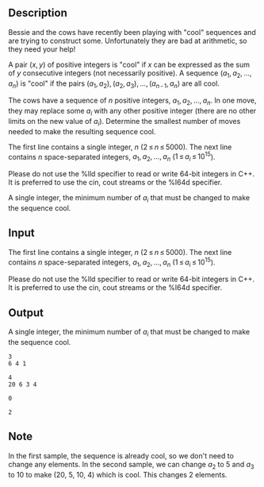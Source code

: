 ## Description

<div><p>Bessie and the cows have recently been playing with "cool" sequences and are trying to construct some. Unfortunately they are bad at arithmetic, so they need your help!</p><p>A pair <span class="tex-span">(<i>x</i>, <i>y</i>)</span> of positive integers is "cool" if <span class="tex-span"><i>x</i></span> can be expressed as the sum of <span class="tex-span"><i>y</i></span> consecutive integers (not necessarily positive). A sequence <span class="tex-span">(<i>a</i><sub class="lower-index">1</sub>, <i>a</i><sub class="lower-index">2</sub>, ..., <i>a</i><sub class="lower-index"><i>n</i></sub>)</span> is "cool" if the pairs <span class="tex-span">(<i>a</i><sub class="lower-index">1</sub>, <i>a</i><sub class="lower-index">2</sub>), (<i>a</i><sub class="lower-index">2</sub>, <i>a</i><sub class="lower-index">3</sub>), ..., (<i>a</i><sub class="lower-index"><i>n</i> - 1</sub>, <i>a</i><sub class="lower-index"><i>n</i></sub>)</span> are all cool. </p><p>The cows have a sequence of <span class="tex-span"><i>n</i></span> positive integers, <span class="tex-span"><i>a</i><sub class="lower-index">1</sub>, <i>a</i><sub class="lower-index">2</sub>, ..., <i>a</i><sub class="lower-index"><i>n</i></sub></span>. In one move, they may replace some <span class="tex-span"><i>a</i><sub class="lower-index"><i>i</i></sub></span> with any other positive integer (there are no other limits on the new value of <span class="tex-span"><i>a</i><sub class="lower-index"><i>i</i></sub></span>). Determine the smallest number of moves needed to make the resulting sequence cool.</p></div><div class="input-specification"><p>The first line contains a single integer, <span class="tex-span"><i>n</i></span> (<span class="tex-span">2 ≤ <i>n</i> ≤ 5000</span>). The next line contains <span class="tex-span"><i>n</i></span> space-separated integers, <span class="tex-span"><i>a</i><sub class="lower-index">1</sub>, <i>a</i><sub class="lower-index">2</sub>, ..., <i>a</i><sub class="lower-index"><i>n</i></sub></span> (<span class="tex-span">1 ≤ <i>a</i><sub class="lower-index"><i>i</i></sub> ≤ 10<sup class="upper-index">15</sup></span>).</p><p>Please do not use the <span class="tex-font-style-tt">%lld</span> specifier to read or write 64-bit integers in С++. It is preferred to use the <span class="tex-font-style-tt">cin</span>, <span class="tex-font-style-tt">cout</span> streams or the <span class="tex-font-style-tt">%I64d</span> specifier.</p></div><div class="output-specification"><p>A single integer, the minimum number of <span class="tex-span"><i>a</i><sub class="lower-index"><i>i</i></sub></span> that must be changed to make the sequence cool.</p></div>

## Input

<p>The first line contains a single integer, <span class="tex-span"><i>n</i></span> (<span class="tex-span">2 ≤ <i>n</i> ≤ 5000</span>). The next line contains <span class="tex-span"><i>n</i></span> space-separated integers, <span class="tex-span"><i>a</i><sub class="lower-index">1</sub>, <i>a</i><sub class="lower-index">2</sub>, ..., <i>a</i><sub class="lower-index"><i>n</i></sub></span> (<span class="tex-span">1 ≤ <i>a</i><sub class="lower-index"><i>i</i></sub> ≤ 10<sup class="upper-index">15</sup></span>).</p><p>Please do not use the <span class="tex-font-style-tt">%lld</span> specifier to read or write 64-bit integers in С++. It is preferred to use the <span class="tex-font-style-tt">cin</span>, <span class="tex-font-style-tt">cout</span> streams or the <span class="tex-font-style-tt">%I64d</span> specifier.</p>

## Output

<p>A single integer, the minimum number of <span class="tex-span"><i>a</i><sub class="lower-index"><i>i</i></sub></span> that must be changed to make the sequence cool.</p>





```input1
3
6 4 1

```




```input2
4
20 6 3 4

```




```output1
0

```




```output2
2

```



## Note

<p>In the first sample, the sequence is already cool, so we don't need to change any elements. In the second sample, we can change <span class="tex-span"><i>a</i><sub class="lower-index">2</sub></span> to 5 and <span class="tex-span"><i>a</i><sub class="lower-index">3</sub></span> to 10 to make (20, 5, 10, 4) which is cool. This changes 2 elements.</p>
